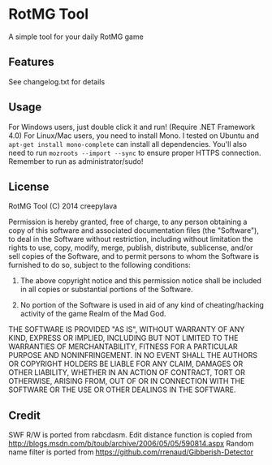 RotMG Tool
==========
A simple tool for your daily RotMG game

Features
--------
See changelog.txt for details

Usage
-----
For Windows users, just double click it and run! (Require .NET Framework 4.0)
For Linux/Mac users, you need to install Mono. I tested on Ubuntu and 
`apt-get install mono-complete` can install all dependencies.
You'll also need to run `mozroots --import --sync` to ensure proper HTTPS 
connection.
Remember to run as administrator/sudo!

License
-------
RotMG Tool (C) 2014 creepylava

Permission is hereby granted, free of charge, to any person obtaining a copy
of this software and associated documentation files (the "Software"), to deal
in the Software without restriction, including without limitation the rights
to use, copy, modify, merge, publish, distribute, sublicense, and/or sell
copies of the Software, and to permit persons to whom the Software is
furnished to do so, subject to the following conditions:

1. The above copyright notice and this permission notice shall be included in 
all copies or substantial portions of the Software.

2. No portion of the Software is used in aid of any kind of cheating/hacking 
activity of the game Realm of the Mad God.

THE SOFTWARE IS PROVIDED "AS IS", WITHOUT WARRANTY OF ANY KIND, EXPRESS OR
IMPLIED, INCLUDING BUT NOT LIMITED TO THE WARRANTIES OF MERCHANTABILITY,
FITNESS FOR A PARTICULAR PURPOSE AND NONINFRINGEMENT. IN NO EVENT SHALL THE
AUTHORS OR COPYRIGHT HOLDERS BE LIABLE FOR ANY CLAIM, DAMAGES OR OTHER
LIABILITY, WHETHER IN AN ACTION OF CONTRACT, TORT OR OTHERWISE, ARISING FROM,
OUT OF OR IN CONNECTION WITH THE SOFTWARE OR THE USE OR OTHER DEALINGS IN THE
SOFTWARE.

Credit
------
SWF R/W is ported from rabcdasm.
Edit distance function is copied from http://blogs.msdn.com/b/toub/archive/2006/05/05/590814.aspx
Random name filter is ported from https://github.com/rrenaud/Gibberish-Detector
